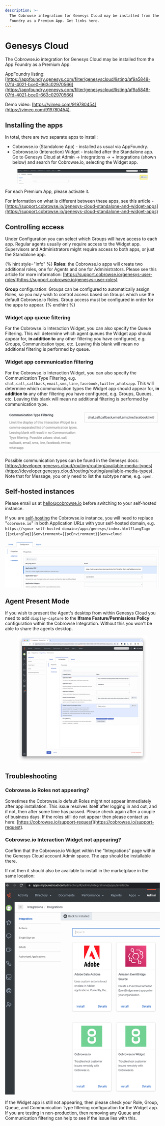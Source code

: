 ```yaml
---
description: >-
  The Cobrowse integration for Genesys Cloud may be installed from the App
  Foundry as a Premium App. Get links here.
---
```


# Genesys Cloud

The Cobrowse.io integration for Genesys Cloud may be installed from the App Foundry as a Premium App.

AppFoundry listing: [https://appfoundry.genesys.com/filter/genesyscloud/listing/af9a5848-07fd-4021-bce0-663c02970566](https://appfoundry.genesys.com/filter/genesyscloud/listing/af9a5848-07fd-4021-bce0-663c02970566)

Demo video: [https://vimeo.com/919780454](https://vimeo.com/919780454).

## Installing the apps

In total, there are two separate apps to install:

* Cobrowse.io (Standalone App) - installed as usual via AppFoundry.&#x20;
* Cobrowse.io (Interaction) Widget - installed after the Standalone app. Go to Genesys Cloud at Admin -> Integrations -> + Integrations (shown below) and search for Cobrowse.io, selecting the Widget app.

<figure><img src="../../../.gitbook/assets/Screenshot 2023-06-19 at 15.38.04.png" alt=""><figcaption></figcaption></figure>

For each Premium App, please activate it.

For information on what is different between these apps, see this article - [https://support.cobrowse.io/genesys-cloud-standalone-and-widget-apps](https://support.cobrowse.io/genesys-cloud-standalone-and-widget-apps)

## Controlling access

Under Configuration you can select which Groups will have access to each app. Regular agents usually only require access to the Widget app. Supervisors and Administrators might require access to both apps, or just the Standalone app.

{% hint style="info" %}
**Roles**: the Cobrowse.io apps will create two additional roles, one for Agents and one for Administrators. Please see this article for more information: [https://support.cobrowse.io/genesys-user-roles](https://support.cobrowse.io/genesys-user-roles)

**Group** configuration: Groups can be configured to automatically assign Roles, so you may wish to control access based on Groups which use the default Cobrowse.io Roles. Group access must be configured in order for the apps to appear.&#x20;
{% endhint %}

### Widget app queue filtering

For the Cobrowse.io Interaction Widget, you can also specify the Queue Filtering. This will determine which agent queues the Widget app should appear for, **in addition to** any other filtering you have configured, e.g. Groups, Communication type, etc. Leaving this blank will mean no additional filtering is performed by queue.&#x20;

### Widget app communication filtering

For the Cobrowse.io Interaction Widget, you can also specify the Communication Type Filtering, e.g. `chat,call,callback,email,sms,line,facebook,twitter,whatsapp`. This will determine which communication types the Widget app should appear for, **in addition to** any other filtering you have configured, e.g. Groups, Queues, etc. Leaving this blank will mean no additional filtering is performed by communication type.&#x20;

![](<../../../.gitbook/assets/Screen Shot 2021-04-09 at 10.13.30 AM.png>)

Possible communication types can be found in the Genesys docs: [https://developer.genesys.cloud/routing/routing/available-media-types](https://developer.genesys.cloud/routing/routing/available-media-types). Note that for Message, you only need to list the subtype name, e.g. `open`.

## Self-hosted instances

Please email us at [hello@cobrowse.io](mailto:hello@cobrowse.io) before switching to your self-hosted instance.&#x20;

If you are [self-hosting](../../../enterprise-self-hosting/self-hosting-overview.md) the Cobrowse.io instance, you will need to replace "`cobrowse.io`" in both Application URLs with your self-hosted domain, e.g. `https://<your self-hosted domain>/apps/genesys/index.html?langTag={{pcLangTag}}&environment={{pcEnvironment}}&env=cloud`

![](<../../../.gitbook/assets/Screenshot 2022-06-06 at 11.07.18.png>)

## Agent Present Mode

If you wish to present the Agent's desktop from within Genesys Cloud you need to add `display-capture` to the **Iframe Feature/Permissions Policy** configuration within the Cobrowse Integration. Without this you won't be able to share the agents desktop.&#x20;

<figure><img src="../../../.gitbook/assets/image.png" alt=""><figcaption></figcaption></figure>

## Troubleshooting

### Cobrowse.io Roles not appearing?

Sometimes the Cobrowse.io default Roles might not appear immediately after app installation. This issue resolves itself after logging in and out, and if not, then after some time has passed. Please check again after a couple of business days. If the roles still do not appear then please contact us here: [https://cobrowse.io/support-request](https://cobrowse.io/support-request).

### Cobrowse.io Interaction Widget not appearing?

Confirm that the Cobrowse.io Widget within the “Integrations” page within the Genesys Cloud account Admin space. The app should be installable there.

If not then it should also be available to install in the marketplace in the same location:

![](<../../../.gitbook/assets/Screenshot 2022-07-26 at 13.57.37.png>)

If the Widget app is still not appearing, then please check your Role, Group, Queue, and Communication Type filtering configuration for the Widget app. If you are testing in non-production, then removing any Queue and Communication filtering can help to see if the issue lies with this.&#x20;
